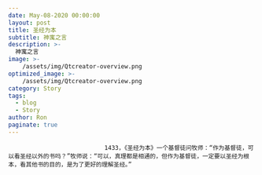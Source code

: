 ```yaml
---
date: May-08-2020 00:00:00
layout: post
title: 圣经为本
subtitle: 神寓之言
description: >-
  神寓之言
image: >-
    /assets/img/Qtcreator-overview.png
optimized_image: >-
    /assets/img/Qtcreator-overview.png
category: Story
tags:
  - blog
  - Story
author: Ron
paginate: true
---
```


							　　1433，《圣经为本》一个基督徒问牧师：“作为基督徒，可以看圣经以外的书吗？”牧师说：“可以，真理都是相通的，但作为基督徒，一定要以圣经为根本，看其他书的目的，是为了更好的理解圣经。”
							
							
						